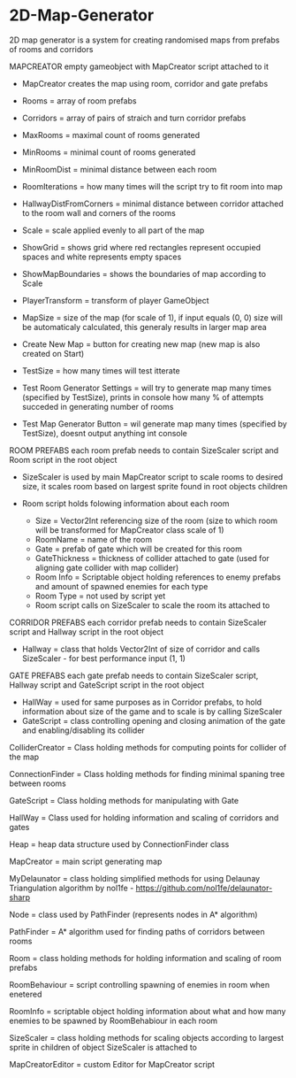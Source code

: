 # 2D-Map-Generator
2D map generator is a system for creating randomised maps from prefabs of rooms and corridors

MAPCREATOR
empty gameobject with MapCreator script attached to it

  - MapCreator creates the map using room, corridor and gate prefabs
  
  - Rooms = array of room prefabs
  
  - Corridors = array of pairs of straich and turn corridor prefabs

  - MaxRooms = maximal count of rooms generated

  - MinRooms = minimal count of rooms generated

  - MinRoomDist = minimal distance between each room

  - RoomIterations = how many times will the script try to fit room into map

  - HallwayDistFromCorners = minimal distance between corridor attached to the room wall and corners of the rooms
  
  - Scale = scale applied evenly to all part of the map

  - ShowGrid = shows grid where red rectangles represent occupied spaces and white represents empty spaces
  
  - ShowMapBoundaries = shows the boundaries of map according to Scale

  - PlayerTransform = transform of player GameObject

  - MapSize = size of the map (for scale of 1), if input equals (0, 0) size will be automaticaly calculated, this generaly results in larger map area
  
  - Create New Map = button for creating new map (new map is also created on Start)

  - TestSize = how many times will test itterate

  - Test Room Generator Settings = will try to generate map many times (specified by TestSize), prints in console how many % of attempts succeded in generating number of rooms
  
  - Test Map Generator Button = wil generate map many times (specified by TestSize), doesnt output anything int console

ROOM PREFABS
each room prefab needs to contain SizeScaler script and Room script in the root object

  - SizeScaler is used by main MapCreator script to scale rooms to desired size, it scales room based on largest sprite found in root objects children
  
  - Room script holds folowing information about each room
    - Size = Vector2Int referencing size of the room (size to which room will be transformed for MapCreator class scale of 1)
    - RoomName = name of the room
    - Gate = prefab of gate which will be created for this room
    - GateThickness = thickness of collider attached to gate (used for aligning gate collider with map collider)
    - Room Info = Scriptable object holding references to enemy prefabs and amount of spawned enemies for each type
    - Room Type = not used by script yet
    - Room script calls on SizeScaler to scale the room its attached to
    
CORRIDOR PREFABS
each corridor prefab needs to contain SizeScaler script and Hallway script in the root object

  - Hallway = class that holds Vector2Int of size of corridor and calls SizeScaler - for best performance input (1, 1)

GATE PREFABS
each gate prefab needs to contain SizeScaler script, Hallway script and GateScript script in the root object

  - HallWay = used for same purposes as in Corridor prefabs, to hold information about size of the game and to scale is by calling SizeScaler
  - GateScript = class controlling opening and closing animation of the gate and enabling/disabling its collider
  

ColliderCreator = Class holding methods for computing points for collider of the map

ConnectionFinder = Class holding methods for finding minimal spaning tree between rooms

GateScript = Class holding methods for manipulating with Gate

HallWay = Class used for holding information and scaling of corridors and gates

Heap = heap data structure used by ConnectionFinder class

MapCreator = main script generating map

MyDelaunator = class holding simplified methods for using Delaunay Triangulation algorithm by nol1fe - https://github.com/nol1fe/delaunator-sharp

Node = class used by PathFinder (represents nodes in A* algorithm)

PathFinder = A* algorithm used for finding paths of corridors between rooms

Room = class holding methods for holding information and scaling of room prefabs

RoomBehaviour = script controlling spawning of enemies in room when enetered

RoomInfo = scriptable object holding information about what and how many enemies to be spawned by RoomBehabiour in each room

SizeScaler = class holding methods for scaling objects according to largest sprite in children of object SizeScaler is attached to

MapCreatorEditor = custom Editor for MapCreator script
  
